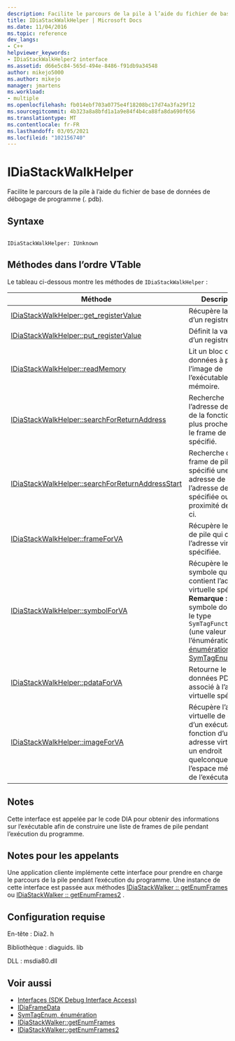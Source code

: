 ```yaml
---
description: Facilite le parcours de la pile à l’aide du fichier de base de données de débogage de programme (. pdb).
title: IDiaStackWalkHelper | Microsoft Docs
ms.date: 11/04/2016
ms.topic: reference
dev_langs:
- C++
helpviewer_keywords:
- IDiaStackWalkHelper2 interface
ms.assetid: d66e5c84-565d-494e-8486-f91db9a34548
author: mikejo5000
ms.author: mikejo
manager: jmartens
ms.workload:
- multiple
ms.openlocfilehash: fb014ebf703a0775e4f18208bc17d74a3fa29f12
ms.sourcegitcommit: 4b323a8a8bfd1a1a9e84f4b4ca88fa8da690f656
ms.translationtype: MT
ms.contentlocale: fr-FR
ms.lasthandoff: 03/05/2021
ms.locfileid: "102156740"
---
```

# <a name="idiastackwalkhelper"></a>IDiaStackWalkHelper
Facilite le parcours de la pile à l’aide du fichier de base de données de débogage de programme (. pdb).

## <a name="syntax"></a>Syntaxe

```

IDiaStackWalkHelper: IUnknown

```

## <a name="methods-in-vtable-order"></a>Méthodes dans l’ordre VTable
 Le tableau ci-dessous montre les méthodes de `IDiaStackWalkHelper` :

|Méthode|Description|
|------------|-----------------|
|[IDiaStackWalkHelper::get_registerValue](../../debugger/debug-interface-access/idiastackwalkhelper-get-registervalue.md)|Récupère la valeur d’un registre.|
|[IDiaStackWalkHelper::put_registerValue](../../debugger/debug-interface-access/idiastackwalkhelper-put-registervalue.md)|Définit la valeur d’un registre.|
|[IDiaStackWalkHelper::readMemory](../../debugger/debug-interface-access/idiastackwalkhelper-readmemory.md)|Lit un bloc de données à partir de l’image de l’exécutable en mémoire.|
|[IDiaStackWalkHelper::searchForReturnAddress](../../debugger/debug-interface-access/idiastackwalkhelper-searchforreturnaddress.md)|Recherche l’adresse de retour de la fonction la plus proche dans le frame de pile spécifié.|
|[IDiaStackWalkHelper::searchForReturnAddressStart](../../debugger/debug-interface-access/idiastackwalkhelper-searchforreturnaddressstart.md)|Recherche dans le frame de pile spécifié une adresse de retour à l’adresse de la pile spécifiée ou à proximité de celle-ci.|
|[IDiaStackWalkHelper::frameForVA](../../debugger/debug-interface-access/idiastackwalkhelper-frameforva.md)|Récupère le frame de pile qui contient l’adresse virtuelle spécifiée.|
|[IDiaStackWalkHelper::symbolForVA](../../debugger/debug-interface-access/idiastackwalkhelper-symbolforva.md)|Récupère le symbole qui contient l’adresse virtuelle spécifiée. **Remarque :**  Le symbole doit avoir le type `SymTagFunctionType` (une valeur de l’énumération d' [énumération SymTagEnum](../../debugger/debug-interface-access/symtagenum.md) ).|
|[IDiaStackWalkHelper::pdataForVA](../../debugger/debug-interface-access/idiastackwalkhelper-pdataforva.md)|Retourne le bloc de données PDATA associé à l’adresse virtuelle spécifiée.|
|[IDiaStackWalkHelper::imageForVA](../../debugger/debug-interface-access/idiastackwalkhelper-imageforva.md)|Récupère l’adresse virtuelle de début d’un exécutable, en fonction d’une adresse virtuelle à un endroit quelconque dans l’espace mémoire de l’exécutable.|

## <a name="remarks"></a>Notes
 Cette interface est appelée par le code DIA pour obtenir des informations sur l’exécutable afin de construire une liste de frames de pile pendant l’exécution du programme.

## <a name="notes-for-callers"></a>Notes pour les appelants
 Une application cliente implémente cette interface pour prendre en charge le parcours de la pile pendant l’exécution du programme. Une instance de cette interface est passée aux méthodes [IDiaStackWalker :: getEnumFrames](../../debugger/debug-interface-access/idiastackwalker-getenumframes.md) ou [IDiaStackWalker :: getEnumFrames2](../../debugger/debug-interface-access/idiastackwalker-getenumframes2.md) .

## <a name="requirements"></a>Configuration requise
 En-tête : Dia2. h

 Bibliothèque : diaguids. lib

 DLL : msdia80.dll

## <a name="see-also"></a>Voir aussi
- [Interfaces (SDK Debug Interface Access)](../../debugger/debug-interface-access/interfaces-debug-interface-access-sdk.md)
- [IDiaFrameData](../../debugger/debug-interface-access/idiaframedata.md)
- [SymTagEnum, énumération](../../debugger/debug-interface-access/symtagenum.md)
- [IDiaStackWalker::getEnumFrames](../../debugger/debug-interface-access/idiastackwalker-getenumframes.md)
- [IDiaStackWalker::getEnumFrames2](../../debugger/debug-interface-access/idiastackwalker-getenumframes2.md)

